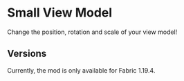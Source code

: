 # Small View Model
Change the position, rotation and scale of your view model!

## Versions
Currently, the mod is only available for Fabric 1.19.4.